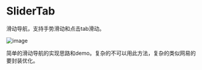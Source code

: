 # SliderTab
滑动导航，支持手势滑动和点击tab滑动。



![image](https://github.com/zhengwenming/SliderTab/blob/master/SilderTab/sliderTab.gif)   



简单的滑动导航的实现思路和demo。复杂的不可以用此方法，复杂的类似网易的要封装优化。



